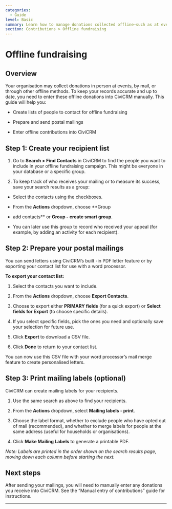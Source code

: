 ```yaml
---
categories:
  - Guide
level: Basic
summary: Learn how to manage donations collected offline—such as at events or through postal mail—in CiviCRM, including creating recipient lists, preparing mailings, and entering contributions.
section: Contributions > Offline fundraising
---
```


# Offline fundraising

## Overview

Your organisation may collect donations in person at events, by mail, or through other offline methods. To keep your records accurate and up to date, you need to enter these offline donations into CiviCRM manually. This guide will help you:

- Create lists of people to contact for offline fundraising

- Prepare and send postal mailings

- Enter offline contributions into CiviCRM

## Step 1: Create your recipient list

1. Go to **Search > Find Contacts** in CiviCRM to find the people you want to include in your offline fundraising campaign. This might be everyone in your database or a specific group.

2. To keep track of who receives your mailing or to measure its success, save your search results as a group:

- Select the contacts using the checkboxes.

- From the **Actions** dropdown, choose **Group
 - add contacts** or **Group - create smart group**.

- You can later use this group to record who received your appeal (for example, by adding an activity for each recipient).

## Step 2: Prepare your postal mailings

You can send letters using CiviCRM’s built
-in PDF letter feature or by exporting your contact list for use with a word processor.

**To export your contact list:**

1. Select the contacts you want to include.

2. From the **Actions** dropdown, choose **Export Contacts**.

3. Choose to export either **PRIMARY fields** (for a quick export) or **Select fields for Export** (to choose specific details).

4. If you select specific fields, pick the ones you need and optionally save your selection for future use.

5. Click **Export** to download a CSV file.

6. Click **Done** to return to your contact list.

You can now use this CSV file with your word processor’s mail merge feature to create personalised letters.

## Step 3: Print mailing labels (optional)

CiviCRM can create mailing labels for your recipients.

1. Use the same search as above to find your recipients.

2. From the **Actions** dropdown, select **Mailing labels - print**.

3. Choose the label format, whether to exclude people who have opted out of mail (recommended), and whether to merge labels for people at the same address (useful for households or organisations).

4. Click **Make Mailing Labels** to generate a printable PDF.

*Note: Labels are printed in the order shown on the search results page, moving down each column before starting the next.*

## Next steps

After sending your mailings, you will need to manually enter any donations you receive into CiviCRM. See the “Manual entry of contributions” guide for instructions.

---

<!--
Source: https://docs.civicrm.org/user/en/latest/contributions/offline
-fundraising/ -->

<!--
This page is a How
-to Guide, as it provides step-by-step actions for a specific, common task (handling offline fundraising workflows in CiviCRM). It does not explain underlying concepts or provide exhaustive reference details, nor is it a hands-on tutorial for first-time users. The level is Basic, as it covers essential, everyday tasks for non-expert users. -->
